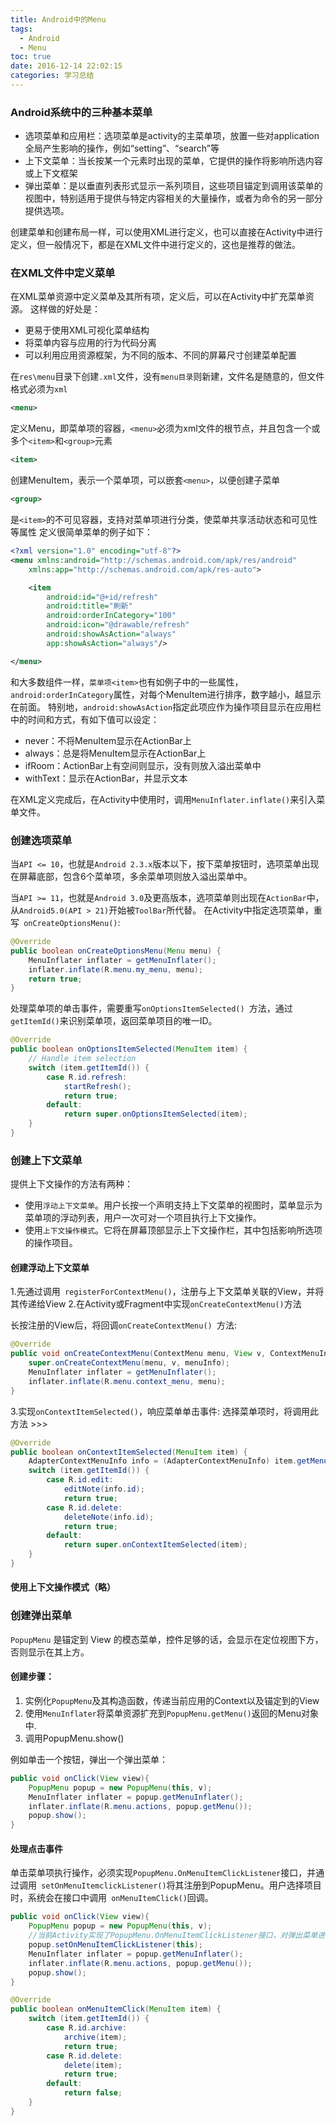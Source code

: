 ```yaml
---
title: Android中的Menu
tags:
  - Android
  - Menu
toc: true
date: 2016-12-14 22:02:15
categories: 学习总结
---
```


### Android系统中的三种基本菜单

 - 选项菜单和应用栏：选项菜单是activity的主菜单项，放置一些对application全局产生影响的操作，例如“setting”、“search”等
 - 上下文菜单：当长按某一个元素时出现的菜单，它提供的操作将影响所选内容或上下文框架
 - 弹出菜单：是以垂直列表形式显示一系列项目，这些项目锚定到调用该菜单的视图中，特别适用于提供与特定内容相关的大量操作，或者为命令的另一部分提供选项。

<!--more-->

创建菜单和创建布局一样，可以使用XML进行定义，也可以直接在Activity中进行定义，但一般情况下，都是在XML文件中进行定义的，这也是推荐的做法。

### 在XML文件中定义菜单
在XML菜单资源中定义菜单及其所有项，定义后，可以在Activity中扩充菜单资源。
这样做的好处是：

 - 更易于使用XML可视化菜单结构
 - 将菜单内容与应用的行为代码分离
 - 可以利用应用资源框架，为不同的版本、不同的屏幕尺寸创建菜单配置

在`res\menu`目录下创建`.xml`文件，没有`menu目录`则新建，文件名是随意的，但文件格式必须为`xml`
```xml
<menu>
```
定义Menu，即菜单项的容器，`<menu>`必须为xml文件的根节点，并且包含一个或多个`<item>`和`<group>`元素
```xml
<item>
```
创建MenuItem，表示一个菜单项，可以嵌套`<menu>`，以便创建子菜单
```xml
<group>
```
是`<item>`的不可见容器，支持对菜单项进行分类，使菜单共享活动状态和可见性等属性
定义很简单菜单的例子如下：
```xml
<?xml version="1.0" encoding="utf-8"?>
<menu xmlns:android="http://schemas.android.com/apk/res/android"
    xmlns:app="http://schemas.android.com/apk/res-auto">

    <item
        android:id="@+id/refresh"
        android:title="刷新"
        android:orderInCategory="100"
        android:icon="@drawable/refresh"
        android:showAsAction="always"
        app:showAsAction="always"/>

</menu>
```
和大多数组件一样，`菜单项<item>`也有如例子中的一些属性，`android:orderInCategory`属性，对每个MenuItem进行排序，数字越小，越显示在前面。
特别地，`android:showAsAction`指定此项应作为操作项目显示在应用栏中的时间和方式，有如下值可以设定：

 - never：不将MenuItem显示在ActionBar上
 - always：总是将MenuItem显示在ActionBar上
 - ifRoom：ActionBar上有空间则显示，没有则放入溢出菜单中
 - withText：显示在ActionBar，并显示文本

在XML定义完成后，在Activity中使用时，调用`MenuInflater.inflate()`来引入菜单文件。

### 创建选项菜单
当`API <= 10`，也就是`Android 2.3.x`版本以下，按下菜单按钮时，选项菜单出现在屏幕底部，包含6个菜单项，多余菜单项则放入溢出菜单中。

当`API >= 11`，也就是`Android 3.0`及更高版本，选项菜单则出现在`ActionBar`中，从`Android5.0(API > 21)`开始被`ToolBar`所代替。
在Activity中指定选项菜单，重写` onCreateOptionsMenu()`:
```java
@Override
public boolean onCreateOptionsMenu(Menu menu) {
    MenuInflater inflater = getMenuInflater();
    inflater.inflate(R.menu.my_menu, menu);
    return true;
}
```
处理菜单项的单击事件，需要重写`onOptionsItemSelected() `方法，通过`getItemId()`来识别菜单项，返回菜单项目的唯一ID。
```java
@Override
public boolean onOptionsItemSelected(MenuItem item) {
    // Handle item selection
    switch (item.getItemId()) {
        case R.id.refresh:
            startRefresh();
            return true;
        default:
            return super.onOptionsItemSelected(item);
    }
}
```

### 创建上下文菜单
提供上下文操作的方法有两种：

 - 使用`浮动上下文菜单`。用户长按一个声明支持上下文菜单的视图时，菜单显示为菜单项的浮动列表，用户一次可对一个项目执行上下文操作。
 - 使用`上下文操作模式`。它将在屏幕顶部显示上下文操作栏，其中包括影响所选项的操作项目。

#### 创建浮动上下文菜单
1.先通过调用` registerForContextMenu()`，注册与上下文菜单关联的View，并将其传递给View
2.在Activity或Fragment中实现` onCreateContextMenu() `方法

长按注册的View后，将回调`onCreateContextMenu() `方法:
```java
@Override
public void onCreateContextMenu(ContextMenu menu, View v, ContextMenuInfo menuInfo){
    super.onCreateContextMenu(menu, v, menuInfo);
    MenuInflater inflater = getMenuInflater();
    inflater.inflate(R.menu.context_menu, menu);
}
```
3.实现`onContextItemSelected()`，响应菜单单击事件:
选择菜单项时，将调用此方法 >>>
```java
@Override
public boolean onContextItemSelected(MenuItem item) {
    AdapterContextMenuInfo info = (AdapterContextMenuInfo) item.getMenuInfo();
    switch (item.getItemId()) {
        case R.id.edit:
            editNote(info.id);
            return true;
        case R.id.delete:
            deleteNote(info.id);
            return true;
        default:
            return super.onContextItemSelected(item);
    }
}
```
#### 使用上下文操作模式（略）
### 创建弹出菜单
`PopupMenu` 是锚定到 View 的模态菜单，控件足够的话，会显示在定位视图下方，否则显示在其上方。
#### 创建步骤：

 1. 实例化`PopupMenu`及其构造函数，传递当前应用的Context以及锚定到的View
 2. 使用`MenuInflater`将菜单资源扩充到` PopupMenu.getMenu() `返回的Menu对象中.
 3. 调用PopupMenu.show()

例如单击一个按钮，弹出一个弹出菜单：
```java
public void onClick(View view){
    PopupMenu popup = new PopupMenu(this, v);
    MenuInflater inflater = popup.getMenuInflater();
    inflater.inflate(R.menu.actions, popup.getMenu());
    popup.show();
}
```
#### 处理点击事件
单击菜单项执行操作，必须实现` PopupMenu.OnMenuItemClickListener `接口，并通过调用` setOnMenuItemclickListener()`将其注册到PopupMenu。用户选择项目时，系统会在接口中调用` onMenuItemClick()`回调。
```java
public void onClick(View view){
    PopupMenu popup = new PopupMenu(this, v);
    //当前Activity实现了PopupMenu.OnMenuItemClickListener接口，对弹出菜单进行事件注册
    popup.setOnMenuItemClickListener(this);
    MenuInflater inflater = popup.getMenuInflater();
    inflater.inflate(R.menu.actions, popup.getMenu());
    popup.show();
}
```
```java
@Override
public boolean onMenuItemClick(MenuItem item) {
    switch (item.getItemId()) {
        case R.id.archive:
            archive(item);
            return true;
        case R.id.delete:
            delete(item);
            return true;
        default:
            return false;
    }
}
```
